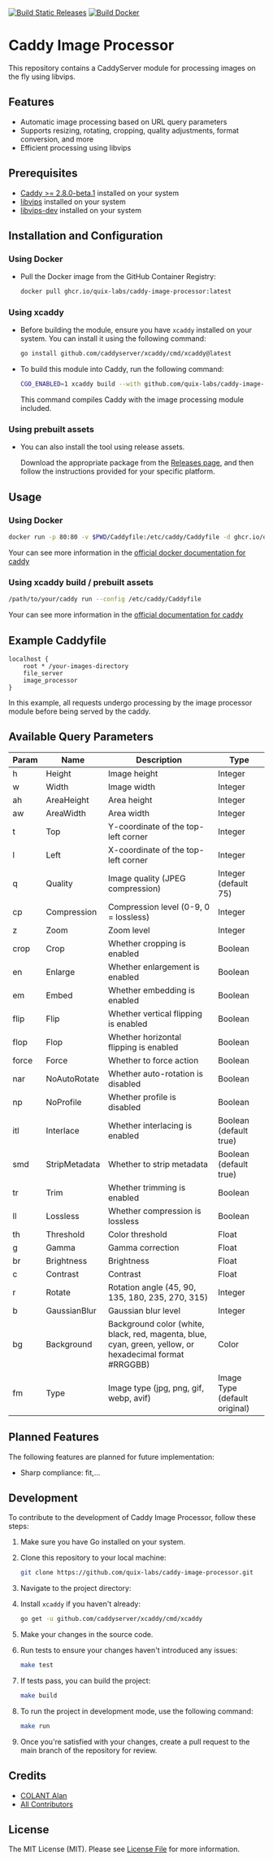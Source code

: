 [![Build Static Releases](https://github.com/quix-labs/caddy-image-processor/actions/workflows/build-on-release.yml/badge.svg)](https://github.com/quix-labs/caddy-image-processor/actions/workflows/build-on-release.yml)
[![Build Docker](https://github.com/quix-labs/caddy-image-processor/actions/workflows/docker-on-release.yml/badge.svg)](https://github.com/quix-labs/caddy-image-processor/actions/workflows/docker-on-release.yml)

# Caddy Image Processor

This repository contains a CaddyServer module for processing images on the fly using libvips.

## Features

- Automatic image processing based on URL query parameters
- Supports resizing, rotating, cropping, quality adjustments, format conversion, and more
- Efficient processing using libvips

## Prerequisites

- [Caddy >= 2.8.0-beta.1](https://caddyserver.com/) installed on your system
- [libvips](https://libvips.github.io/libvips/install.html) installed on your system
- [libvips-dev](https://libvips.github.io/libvips/install.html) installed on your system

## Installation and Configuration

### Using Docker

- Pull the Docker image from the GitHub Container Registry:
    ```bash
    docker pull ghcr.io/quix-labs/caddy-image-processor:latest
    ```

### Using xcaddy

- Before building the module, ensure you have `xcaddy` installed on your system. You can install it using the following
  command:

  ```bash
  go install github.com/caddyserver/xcaddy/cmd/xcaddy@latest
  ```

- To build this module into Caddy, run the following command:

  ```bash
  CGO_ENABLED=1 xcaddy build --with github.com/quix-labs/caddy-image-processor
  ```

  This command compiles Caddy with the image processing module included.

### Using prebuilt assets

- You can also install the tool using release assets.

  Download the appropriate package from
  the [Releases page](https://github.com/quix-labs/caddy-image-processor/releases), and then follow the instructions
  provided for your specific platform.

## Usage

### Using Docker

```bash
docker run -p 80:80 -v $PWD/Caddyfile:/etc/caddy/Caddyfile -d ghcr.io/quix-labs/caddy-image-processor:latest
```

Your can see more information in the [official docker documentation for caddy](https://hub.docker.com/_/caddy)

### Using xcaddy build / prebuilt assets

```bash
/path/to/your/caddy run --config /etc/caddy/Caddyfile
```

Your can see more information in
the [official documentation for caddy](https://caddyserver.com/docs/build#package-support-files-for-custom-builds-for-debianubunturaspbian)

## Example Caddyfile

```plaintext
localhost {
    root * /your-images-directory
    file_server
    image_processor
}
```

In this example, all requests undergo processing by the image processor module before being served by the
caddy.

## Available Query Parameters

| Param | Name          | Description                                                                                             | Type                          |
|-------|---------------|---------------------------------------------------------------------------------------------------------|-------------------------------|
| h     | Height        | Image height                                                                                            | Integer                       |
| w     | Width         | Image width                                                                                             | Integer                       |
| ah    | AreaHeight    | Area height                                                                                             | Integer                       |
| aw    | AreaWidth     | Area width                                                                                              | Integer                       |
| t     | Top           | Y-coordinate of the top-left corner                                                                     | Integer                       |
| l     | Left          | X-coordinate of the top-left corner                                                                     | Integer                       |
| q     | Quality       | Image quality (JPEG compression)                                                                        | Integer (default 75)          |
| cp    | Compression   | Compression level (0-9, 0 = lossless)                                                                   | Integer                       |
| z     | Zoom          | Zoom level                                                                                              | Integer                       |
| crop  | Crop          | Whether cropping is enabled                                                                             | Boolean                       |
| en    | Enlarge       | Whether enlargement is enabled                                                                          | Boolean                       |
| em    | Embed         | Whether embedding is enabled                                                                            | Boolean                       |
| flip  | Flip          | Whether vertical flipping is enabled                                                                    | Boolean                       |
| flop  | Flop          | Whether horizontal flipping is enabled                                                                  | Boolean                       |
| force | Force         | Whether to force action                                                                                 | Boolean                       |
| nar   | NoAutoRotate  | Whether auto-rotation is disabled                                                                       | Boolean                       |
| np    | NoProfile     | Whether profile is disabled                                                                             | Boolean                       |
| itl   | Interlace     | Whether interlacing is enabled                                                                          | Boolean (default true)        |
| smd   | StripMetadata | Whether to strip metadata                                                                               | Boolean (default true)        |
| tr    | Trim          | Whether trimming is enabled                                                                             | Boolean                       |
| ll    | Lossless      | Whether compression is lossless                                                                         | Boolean                       |
| th    | Threshold     | Color threshold                                                                                         | Float                         |
| g     | Gamma         | Gamma correction                                                                                        | Float                         |
| br    | Brightness    | Brightness                                                                                              | Float                         |
| c     | Contrast      | Contrast                                                                                                | Float                         |
| r     | Rotate        | Rotation angle (45, 90, 135, 180, 235, 270, 315)                                                        | Integer                       |
| b     | GaussianBlur  | Gaussian blur level                                                                                     | Integer                       |
| bg    | Background    | Background color (white, black, red, magenta, blue, cyan, green, yellow, or hexadecimal format #RRGGBB) | Color                         |
| fm    | Type          | Image type (jpg, png, gif, webp, avif)                                                                  | Image Type (default original) |

## Planned Features

The following features are planned for future implementation:

- Sharp compliance: fit,...

## Development

To contribute to the development of Caddy Image Processor, follow these steps:

1. Make sure you have Go installed on your system.
2. Clone this repository to your local machine:
   ```bash
   git clone https://github.com/quix-labs/caddy-image-processor.git
   ```

3. Navigate to the project directory:
4. Install `xcaddy` if you haven't already:
    ```bash
    go get -u github.com/caddyserver/xcaddy/cmd/xcaddy
    ```
5. Make your changes in the source code.
6. Run tests to ensure your changes haven't introduced any issues:
    ```bash
   make test
    ```
7. If tests pass, you can build the project:
    ```bash
   make build
    ```
8. To run the project in development mode, use the following command:
    ```bash
   make run
    ```
9. Once you're satisfied with your changes, create a pull request to the main branch of the repository for review.

## Credits

- [COLANT Alan](https://github.com/alancolant)
- [All Contributors](../../contributors)

## License

The MIT License (MIT). Please see [License File](LICENSE.md) for more information.
